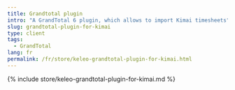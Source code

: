 ```yaml
---
title: Grandtotal plugin
intro: "A GrandTotal 6 plugin, which allows to import Kimai timesheets"
slug: grandtotal-plugin-for-kimai
type: client
tags:
  - GrandTotal
lang: fr
permalink: /fr/store/keleo-grandtotal-plugin-for-kimai.html
---
```


{% include store/keleo-grandtotal-plugin-for-kimai.md %}
